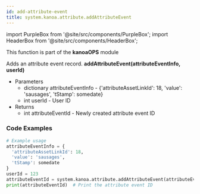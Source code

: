 ```yaml
---
id: add-attribute-event
title: system.kanoa.attribute.addAttributeEvent
---
```


import PurpleBox from '@site/src/components/PurpleBox';
import HeaderBox from '@site/src/components/HeaderBox';

<PurpleBox>This function is part of the <b>kanoaOPS</b> module</PurpleBox>

<HeaderBox header="Description">
  Adds an attribute event record.
</HeaderBox>

<HeaderBox header="Syntax">
  <b>addAttributeEvent(attributeEventInfo, userId)</b>
  <ul>
    <li>Parameters
      <ul>
        <li>dictionary attributeEventInfo - &#123;'attributeAssetLinkId': 18, 'value': 'sausages', 'tStamp': somedate}</li>
        <li>int userId - User ID</li>
      </ul>
    </li>
    <li>Returns
      <ul>
        <li>int attributeEventId - Newly created attribute event ID</li>
      </ul>
    </li>
  </ul>
</HeaderBox>

### Code Examples

```python
# Example usage
attributeEventInfo = {
  'attributeAssetLinkId': 18,
  'value': 'sausages',
  'tStamp': somedate
}
userId = 123
attributeEventId = system.kanoa.attribute.addAttributeEvent(attributeEventInfo, userId)
print(attributeEventId)  # Print the attribute event ID

